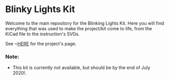# Blinky Lights Kit

Welcome to the main repository for the Blinking Lights Kit. Here you will find everything that was used to make the project/kit come to life, from the KiCad file to the instruction's SVGs.

See ~[HERE](https://kits.electro707.com/blinky_lights/) for the project's page.

### Note:
- This kit is currently not available, but should be by the end of July 2020!.
